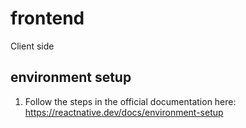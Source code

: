 # frontend
Client side

## environment setup
1. Follow the steps in the official documentation here: https://reactnative.dev/docs/environment-setup
